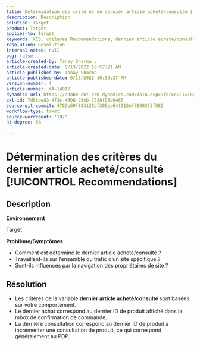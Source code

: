 ```yaml
---
title: Détermination des critères du dernier article acheté/consulté [!UICONTROL Recommendations]
description: Description
solution: Target
product: Target
applies-to: Target
keywords: KCS, critères Recommendations, dernier article acheté/consulté
resolution: Resolution
internal-notes: null
bug: false
article-created-by: Tanay Sharma .
article-created-date: 9/13/2022 10:57:21 AM
article-published-by: Tanay Sharma .
article-published-date: 9/13/2022 10:59:37 AM
version-number: 4
article-number: KA-14017
dynamics-url: https://adobe-ent.crm.dynamics.com/main.aspx?forceUCI=1&pagetype=entityrecord&etn=knowledgearticle&id=99a986d1-5233-ed11-9db1-002248086735
exl-id: 7d6cba83-4f3c-4308-93eb-7538f85e0465
source-git-commit: 4702b69f883128bf305ec64f012ef01903f3f582
workflow-type: tm+mt
source-wordcount: '107'
ht-degree: 6%

---
```


# Détermination des critères du dernier article acheté/consulté [!UICONTROL Recommendations]

## Description


<b>Environnement</b>

Target



<b>Problème/Symptômes</b>

- Comment est déterminé le dernier article acheté/consulté ?
- Travaillent-ils sur l’ensemble du trafic d’un site spécifique ?
- Sont-ils influencés par la navigation des propriétaires de site ?





## Résolution


- Les critères de la variable <b>dernier article acheté/consulté </b>sont basées sur votre comportement.
- Le dernier achat correspond au dernier ID de produit affiché dans la mbox de confirmation de commande.
- La dernière consultation correspond au dernier ID de produit à incrémenter une consultation de produit, ce qui correspond généralement au PDP.
